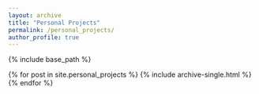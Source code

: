 ```yaml
---
layout: archive
title: "Personal Projects"
permalink: /personal_projects/
author_profile: true
---
```


{% include base_path %}


{% for post in site.personal_projects %}
  {% include archive-single.html %}
{% endfor %}
